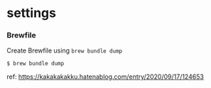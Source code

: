 # settings

### Brewfile
Create Brewfile using `brew bundle dump`
```
$ brew bundle dump
```

ref: https://kakakakakku.hatenablog.com/entry/2020/09/17/124653
